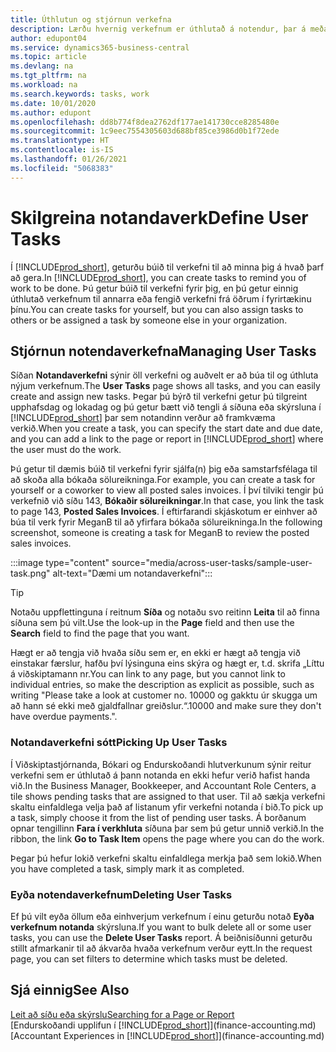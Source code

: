 ```yaml
---
title: Úthlutun og stjórnun verkefna
description: Lærðu hvernig verkefnum er úthlutað á notendur, þar á meðal endurskoðandann þinn, í Business Central, og hvernig verk samþykkt og þeim lokið.
author: edupont04
ms.service: dynamics365-business-central
ms.topic: article
ms.devlang: na
ms.tgt_pltfrm: na
ms.workload: na
ms.search.keywords: tasks, work
ms.date: 10/01/2020
ms.author: edupont
ms.openlocfilehash: dd8b774f8dea2762df177ae141730cce8285480e
ms.sourcegitcommit: 1c9eec7554305603d688bf85ce3986d0b1f72ede
ms.translationtype: HT
ms.contentlocale: is-IS
ms.lasthandoff: 01/26/2021
ms.locfileid: "5068383"
---
```

# <a name="define-user-tasks"></a><span data-ttu-id="64c4a-103">Skilgreina notandaverk</span><span class="sxs-lookup"><span data-stu-id="64c4a-103">Define User Tasks</span></span>

<span data-ttu-id="64c4a-104">Í [!INCLUDE[prod_short](includes/prod_short.md)], geturðu búið til verkefni til að minna þig á hvað þarf að gera.</span><span class="sxs-lookup"><span data-stu-id="64c4a-104">In [!INCLUDE[prod_short](includes/prod_short.md)], you can create tasks to remind you of work to be done.</span></span> <span data-ttu-id="64c4a-105">Þú getur búið til verkefni fyrir þig, en þú getur einnig úthlutað verkefnum til annarra eða fengið verkefni frá öðrum í fyrirtækinu þínu.</span><span class="sxs-lookup"><span data-stu-id="64c4a-105">You can create tasks for yourself, but you can also assign tasks to others or be assigned a task by someone else in your organization.</span></span>  

## <a name="managing-user-tasks"></a><span data-ttu-id="64c4a-106">Stjórnun notendaverkefna</span><span class="sxs-lookup"><span data-stu-id="64c4a-106">Managing User Tasks</span></span>

<span data-ttu-id="64c4a-107">Síðan **Notandaverkefni** sýnir öll verkefni og auðvelt er að búa til og úthluta nýjum verkefnum.</span><span class="sxs-lookup"><span data-stu-id="64c4a-107">The **User Tasks** page shows all tasks, and you can easily create and assign new tasks.</span></span> <span data-ttu-id="64c4a-108">Þegar þú býrð til verkefni getur þú tilgreint upphafsdag og lokadag og þú getur bætt við tengli á síðuna eða skýrsluna í [!INCLUDE[prod_short](includes/prod_short.md)] þar sem notandinn verður að framkvæma verkið.</span><span class="sxs-lookup"><span data-stu-id="64c4a-108">When you create a task, you can specify the start date and due date, and you can add a link to the page or report in [!INCLUDE[prod_short](includes/prod_short.md)] where the user must do the work.</span></span>  

<span data-ttu-id="64c4a-109">Þú getur til dæmis búið til verkefni fyrir sjálfa(n) þig eða samstarfsfélaga til að skoða alla bókaða sölureikninga.</span><span class="sxs-lookup"><span data-stu-id="64c4a-109">For example, you can create a task for yourself or a coworker to view all posted sales invoices.</span></span> <span data-ttu-id="64c4a-110">Í því tilviki tengir þú verkefnið við síðu 143, **Bókaðir sölureikningar**.</span><span class="sxs-lookup"><span data-stu-id="64c4a-110">In that case, you link the task to page 143, **Posted Sales Invoices**.</span></span> <span data-ttu-id="64c4a-111">Í eftirfarandi skjáskotum er einhver að búa til verk fyrir MeganB til að yfirfara bókaða sölureikninga.</span><span class="sxs-lookup"><span data-stu-id="64c4a-111">In the following screenshot, someone is creating a task for MeganB to review the posted sales invoices.</span></span>  

:::image type="content" source="media/across-user-tasks/sample-user-task.png" alt-text="Dæmi um notandaverkefni":::

> [!TIP]  
> <span data-ttu-id="64c4a-113">Notaðu uppflettinguna í reitnum **Síða** og notaðu svo reitinn **Leita** til að finna síðuna sem þú vilt.</span><span class="sxs-lookup"><span data-stu-id="64c4a-113">Use the look-up in the **Page** field and then use the **Search** field to find the page that you want.</span></span>  
>
> <span data-ttu-id="64c4a-114">Hægt er að tengja við hvaða síðu sem er, en ekki er hægt að tengja við einstakar færslur, hafðu því lýsinguna eins skýra og hægt er, t.d. skrifa „Líttu á viðskiptamann nr.</span><span class="sxs-lookup"><span data-stu-id="64c4a-114">You can link to any page, but you cannot link to individual entries, so make the description as explicit as possible, such as writing "Please take a look at customer no.</span></span> <span data-ttu-id="64c4a-115">10000 og gakktu úr skugga um að hann sé ekki með gjaldfallnar greiðslur.“.</span><span class="sxs-lookup"><span data-stu-id="64c4a-115">10000 and make sure they don't have overdue payments.".</span></span>

### <a name="picking-up-user-tasks"></a><span data-ttu-id="64c4a-116">Notandaverkefni sótt</span><span class="sxs-lookup"><span data-stu-id="64c4a-116">Picking Up User Tasks</span></span>

<span data-ttu-id="64c4a-117">Í Viðskiptastjórnanda, Bókari og Endurskoðandi hlutverkunum sýnir reitur verkefni sem er úthlutað á þann notanda en ekki hefur verið hafist handa við.</span><span class="sxs-lookup"><span data-stu-id="64c4a-117">In the Business Manager, Bookkeeper, and Accountant Role Centers, a tile shows pending tasks that are assigned to that user.</span></span> <span data-ttu-id="64c4a-118">Til að sækja verkefni skaltu einfaldlega velja það af listanum yfir verkefni notanda í bið.</span><span class="sxs-lookup"><span data-stu-id="64c4a-118">To pick up a task, simply choose it from the list of pending user tasks.</span></span> <span data-ttu-id="64c4a-119">Á borðanum opnar tengillinn **Fara í verkhluta** síðuna þar sem þú getur unnið verkið.</span><span class="sxs-lookup"><span data-stu-id="64c4a-119">In the ribbon, the link **Go to Task Item** opens the page where you can do the work.</span></span>  

<span data-ttu-id="64c4a-120">Þegar þú hefur lokið verkefni skaltu einfaldlega merkja það sem lokið.</span><span class="sxs-lookup"><span data-stu-id="64c4a-120">When you have completed a task, simply mark it as completed.</span></span>  

### <a name="deleting-user-tasks"></a><span data-ttu-id="64c4a-121">Eyða notendaverkefnum</span><span class="sxs-lookup"><span data-stu-id="64c4a-121">Deleting User Tasks</span></span>

<span data-ttu-id="64c4a-122">Ef þú vilt eyða öllum eða einhverjum verkefnum í einu geturðu notað **Eyða verkefnum notanda** skýrsluna.</span><span class="sxs-lookup"><span data-stu-id="64c4a-122">If you want to bulk delete all or some user tasks, you can use the **Delete User Tasks** report.</span></span> <span data-ttu-id="64c4a-123">Á beiðnisíðunni geturðu stillt afmarkanir til að ákvarða hvaða verkefnum verður eytt.</span><span class="sxs-lookup"><span data-stu-id="64c4a-123">In the request page, you can set filters to determine which tasks must be deleted.</span></span>  

## <a name="see-also"></a><span data-ttu-id="64c4a-124">Sjá einnig</span><span class="sxs-lookup"><span data-stu-id="64c4a-124">See Also</span></span>

[<span data-ttu-id="64c4a-125">Leit að síðu eða skýrslu</span><span class="sxs-lookup"><span data-stu-id="64c4a-125">Searching for a Page or Report</span></span>](ui-search.md)  
<span data-ttu-id="64c4a-126">[Endurskoðandi upplifun í [!INCLUDE[prod_short](includes/prod_short.md)]](finance-accounting.md)</span><span class="sxs-lookup"><span data-stu-id="64c4a-126">[Accountant Experiences in [!INCLUDE[prod_short](includes/prod_short.md)]](finance-accounting.md)</span></span>  
